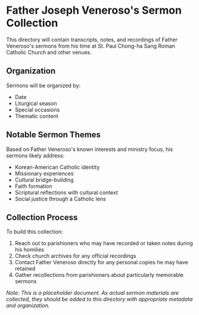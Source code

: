 # Father Joseph Veneroso's Sermon Collection

This directory will contain transcripts, notes, and recordings of Father Veneroso's sermons from his time at St. Paul Chong-ha Sang Roman Catholic Church and other venues.

## Organization

Sermons will be organized by:
- Date
- Liturgical season
- Special occasions
- Thematic content

## Notable Sermon Themes

Based on Father Veneroso's known interests and ministry focus, his sermons likely address:
- Korean-American Catholic identity
- Missionary experiences
- Cultural bridge-building
- Faith formation
- Scriptural reflections with cultural context
- Social justice through a Catholic lens

## Collection Process

To build this collection:
1. Reach out to parishioners who may have recorded or taken notes during his homilies
2. Check church archives for any official recordings
3. Contact Father Veneroso directly for any personal copies he may have retained
4. Gather recollections from parishioners about particularly memorable sermons

*Note: This is a placeholder document. As actual sermon materials are collected, they should be added to this directory with appropriate metadata and organization.* 